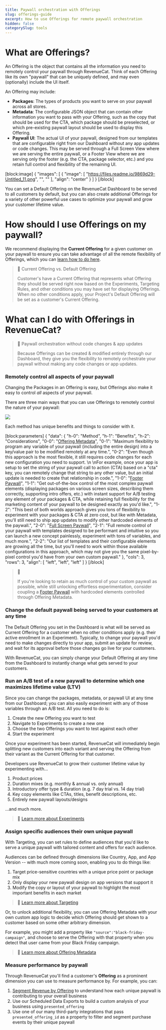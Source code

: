 ```yaml
---
title: Paywall orchestration with Offerings
slug: offerings-guide
excerpt: How to use Offerings for remote paywall orchestration
hidden: false
categorySlug: tools
---
```

# What are Offerings?

An Offering is the object that contains all the information you need to remotely control your paywall through RevenueCat. Think of each Offering like its own "paywall" that can be uniquely defined, and may even (optionally) include the UI itself.

An Offering may include:

- **Packages**: The types of products you want to serve on your paywall across all stores.
- **Metadata**: The configurable JSON object that can contain other information you want to pass with your Offering, such as the copy that should be used for the CTA, which package should be preselected, or which pre-existing paywall layout should be used to display this Offering.
- **Paywall UI**: The actual UI of your paywall, designed from our templates that are configurable right from our Dashboard without any app updates or code changes. This may be served through a Full Screen View where we are serving the entire paywall, or a Footer View where we are serving only the footer (e.g. the CTA, package selector, etc.) and you retain full control and flexibility of the remaining UI.

[block:image]
{
  "images": [
    {
      "image": [
        "https://files.readme.io/9869d29-Untitled_11.png",
        "",
        ""
      ],
      "align": "center"
    }
  ]
}
[/block]

You can set a Default Offering on the RevenueCat Dashboard to be served to all customers by default, but you can also create additional Offerings for a variety of other powerful use cases to optimize your paywall and grow your customer lifetime value.

# How should I use Offerings on my paywall?

We recommend displaying the **Current Offering** for a given customer on your paywall to ensure you can take advantage of all the remote flexibility of Offerings, which you can [learn how to do here](https://www.revenuecat.com/docs/displaying-products#fetching-offerings).

> 📘 Current Offering vs. Default Offering
> 
> Customer's have a Current Offering that represents what Offering they should be served right now based on the Experiments, Targeting Rules, and other conditions you may have set for displaying Offerings. When no other conditions apply, your Project's Default Offering will be set as a customer's Current Offering.

# What can I do with Offerings in RevenueCat?

> 📘 Paywall orchestration without code changes & app updates
> 
> Because Offerings can be created & modified entirely through our Dashboard, they give you the flexibility to remotely orchestrate your paywall without making any code changes or app updates.

### Remotely control all aspects of your paywall

Changing the Packages in an Offering is easy, but Offerings also make it easy to control _all_ aspects of your paywall.

There are three main ways that you can use Offerings to remotely control the nature of your paywall:

![](https://files.readme.io/d4971fc-image.png)

Each method has unique benefits and things to consider with it.

[block:parameters]
{
  "data": {
    "h-0": "Method",
    "h-1": "Benefits",
    "h-2": "Considerations",
    "0-0": "[Offering Metadata](https://www.revenuecat.com/docs/offering-metadata)",
    "0-1": "Maximum flexibility to program any variable of your paywall (including the entire design) into a key/value pair to be modified remotely at any time.",
    "0-2": "Even though this approach is the most flexible, it still requires code changes for each new configuration you need to support.  \n  \nFor example, once your app is setup to set the string of your paywall call to action (CTA) based on a \"cta\" key, you can remotely change that string to any other value, but an initial update is needed to create that relationship in code.",
    "1-0": "[Footer Paywall](https://www.revenuecat.com/docs/paywalls)",
    "1-1": "Get out-of-the-box control of the most complex paywall elements (displaying packages on various screen sizes, describing them correctly, supporting intro offers, etc.) with instant support for A/B testing any element of your packages & CTA, while retaining full flexibility for the marketing content of your paywall to be designed exactly as you'd like.",
    "1-2": "This best of both worlds approach gives you tons of flexibility to experiment with your packages & CTA at zero cost, but like with Metadata, you'll still need to ship app updates to modify other hardcoded elements of the paywall.",
    "2-0": "[Full Screen Paywall](https://www.revenuecat.com/docs/paywalls)",
    "2-1": "Full remote control of your paywall with templates designed to be performant and intuitive so you can launch a new concept painlessly, experiment with tons of variables, and much more.",
    "2-2": "Our list of templates and their configurable elements are growing all the time, but you'll need to work within those available configurations in this approach, which may not give you the same pixel-by-pixel control you'd have from your own custom paywall."
  },
  "cols": 3,
  "rows": 3,
  "align": [
    "left",
    "left",
    "left"
  ]
}
[/block]


> 📘 
> 
> If you're looking to retain as much control of your custom paywall as possible, while still unlocking effortless experimentation, consider coupling a [Footer Paywall](https://www.revenuecat.com/docs/displaying-paywalls#how-to-display-a-footer-paywall-on-your-custom-paywall) with hardcoded elements controlled through Offering Metadata.

### Change the default paywall being served to your customers at any time

The Default Offering you set in the Dashboard is what will be served as Current Offering for a customer when no other conditions apply (e.g. their active enrollment in an Experiment). Typically, to change your paywall you'd need to make changes directly to your app, submit an update for review, and wait for its approval before those changes go live for your customers.

With RevenueCat, you can simply change your Default Offering at any time from the Dashboard to instantly change what gets served to your customers.

### Run an A/B test of a new paywall to determine which one maximizes lifetime value (LTV)

Since you can change the packages, metadata, or paywall UI at any time from our Dashboard; you can also easily experiment with any of those variables through an A/B test. All you need to do is:

1. Create the new Offering you want to test
2. Navigate to Experiments to create a new one
3. Choose the two Offerings you want to test against each other
4. Start the experiment

Once your experiment has been started, RevenueCat will immediately begin splitting new customers into each variant and serving the Offering from their variant as the Current Offering for that customer.

Developers use RevenueCat to grow their customer lifetime value by experimenting with...

1. Product prices
2. Duration mixes (e.g. monthly & annual vs. only annual)
3. Introductory offer type & duration (e.g. 7 day trial vs. 14 day trial)
4. Key copy elements like CTAs, titles, benefit descriptions, etc.
5. Entirely new paywall layouts/designs

...and much more.

> 📘 [Learn more about Experiments](https://www.revenuecat.com/docs/experiments-v1)

### Assign specific audiences their own unique paywall

With Targeting, you can set rules to define audiences that you'd like to serve a unique paywall with tailored content and offers for each audience.

Audiences can be defined through dimensions like Country, App, and App Version -- with much more coming soon, enabling you to do things like:

1. Target price-sensitive countries with a unique price point or package mix
2. Only display your new paywall design on app versions that support it
3. Modify the copy or layout of your paywall to highlight the most important benefits in each market

> 📘 [Learn more about Targeting](https://www.revenuecat.com/docs/targeting)

Or, to unlock additional flexibility, you can use Offering Metadata with your own custom app logic to decide which Offering should get shown to a customer based on some other arbitrary dimension.

For example, you might add a property like `"source":"black-friday-campaign"`, and choose to serve the Offering with that property when you detect that user came from your Black Friday campaign.

> 📘 [Learn more about Offering Metadata](https://www.revenuecat.com/docs/offering-metadata)

### Measure performance by paywall

Through RevenueCat you'll find a customer's **Offering** as a prominent dimension you can use to measure performance by. For example, you can:

1. [Segment Revenue by Offering](https://app.revenuecat.com/charts/revenue?chart_type=Stacked%20area&segment=offering_id) to understand how each unique paywall is contributing to your overall business
2. Use our Scheduled Data Exports to build a custom analysis of your business using `presented_offering`
3. Use one of our many third-party integrations that pass `presented_offering_id` as a property to filter and segment purchase events by their unique paywall
